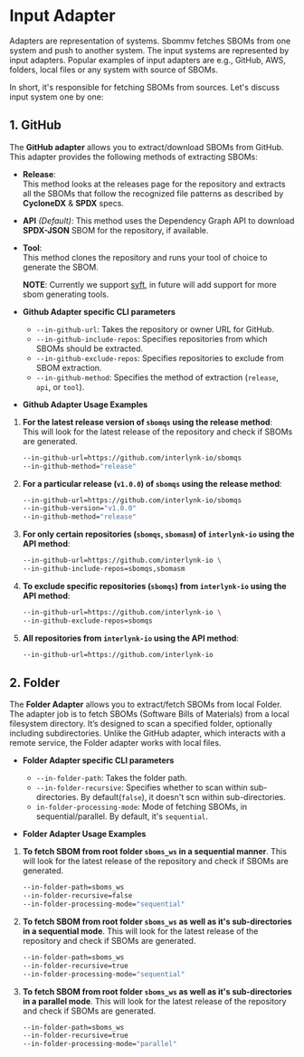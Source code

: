 
# Input Adapter

Adapters are representation of systems. Sbommv fetches SBOMs from one system and push to another system. The input systems are represented by input adapters. Popular examples of input adapters are e.g., GitHub, AWS, folders, local files or any system with source of SBOMs.

In short, it's responsible for fetching SBOMs from sources. Let's discuss input system one by one:

## 1. GitHub

The **GitHub adapter** allows you to extract/download SBOMs from GitHub. This adapter provides the following methods of extracting SBOMs:

- **Release**:  
  This method looks at the releases page for the repository and extracts all the SBOMs that follow the recognized file patterns as described by **CycloneDX** & **SPDX** specs.

- **API** *(Default)*:
  This method uses the Dependency Graph API to download **SPDX-JSON** SBOM for the repository, if available.

- **Tool**:  
  This method clones the repository and runs your tool of choice to generate the SBOM.

  **NOTE**: Currently we support [syft](https://github.com/anchore/syft), in future will add support for more sbom generating tools.

- **Github Adapter specific CLI parameters**

  - `--in-github-url`: Takes the repository or owner URL for GitHub.  
  - `--in-github-include-repos`: Specifies repositories from which SBOMs should be extracted.  
  - `--in-github-exclude-repos`: Specifies repositories to exclude from SBOM extraction.  
  - `--in-github-method`: Specifies the method of extraction (`release`, `api`, or `tool`).  

- **Github Adapter Usage Examples**

1. **For the latest release version of `sbomqs` using the release method**:  
   This will look for the latest release of the repository and check if SBOMs are generated.

   ```bash
   --in-github-url=https://github.com/interlynk-io/sbomqs
   --in-github-method="release"
   ```

2. **For a particular release (`v1.0.0`) of `sbomqs` using the release method**:

   ```bash
   --in-github-url=https://github.com/interlynk-io/sbomqs
   --in-github-version="v1.0.0"
   --in-github-method="release"
   ```

3. **For only certain repositories (`sbomqs`, `sbomasm`) of `interlynk-io` using the API method**:

   ```bash
   --in-github-url=https://github.com/interlynk-io \
   --in-github-include-repos=sbomqs,sbomasm 
   ```

4. **To exclude specific repositories (`sbomqs`) from `interlynk-io` using the API method**:

   ```bash
   --in-github-url=https://github.com/interlynk-io \
   --in-github-exclude-repos=sbomqs
   ```

5. **All repositories from `interlynk-io` using the API method**:

   ```bash
   --in-github-url=https://github.com/interlynk-io 
   ```

## 2. Folder

The **Folder Adapter** allows you to extract/fetch SBOMs from local Folder. The adapter job is to fetch SBOMs (Software Bills of Materials) from a local filesystem directory.  It’s designed to scan a specified folder, optionally including subdirectories. Unlike the GitHub adapter, which interacts with a remote service, the Folder adapter works with local files.

- **Folder Adapter specific CLI parameters**

  - `--in-folder-path`: Takes the folder path.  
  - `--in-folder-recursive`: Specifies whether to scan within sub-directories. By default(`false`), it doesn't scn within sub-directories.
  - `in-folder-processing-mode`: Mode of fetching SBOMs, in sequential/parallel. By default, it's `sequential`.

- **Folder Adapter Usage Examples**

1. **To fetch SBOM from root folder `sboms_ws` in a sequential manner**.
   This will look for the latest release of the repository and check if SBOMs are generated.

   ```bash
   --in-folder-path=sboms_ws
   --in-folder-recursive=false
   --in-folder-processing-mode="sequential"
   ```

2. **To fetch SBOM from root folder `sboms_ws` as well as it's sub-directories in a sequential mode**.
   This will look for the latest release of the repository and check if SBOMs are generated.

   ```bash
   --in-folder-path=sboms_ws
   --in-folder-recursive=true
   --in-folder-processing-mode="sequential"
   ```

3. **To fetch SBOM from root folder `sboms_ws` as well as it's sub-directories in a parallel mode**.
   This will look for the latest release of the repository and check if SBOMs are generated.

   ```bash
   --in-folder-path=sboms_ws
   --in-folder-recursive=true
   --in-folder-processing-mode="parallel"

